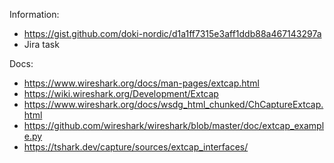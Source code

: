 
Information:
 * https://gist.github.com/doki-nordic/d1a1ff7315e3aff1ddb88a467143297a
 * Jira task

Docs:
 * https://www.wireshark.org/docs/man-pages/extcap.html
 * https://wiki.wireshark.org/Development/Extcap
 * https://www.wireshark.org/docs/wsdg_html_chunked/ChCaptureExtcap.html
 * https://github.com/wireshark/wireshark/blob/master/doc/extcap_example.py
 * https://tshark.dev/capture/sources/extcap_interfaces/
